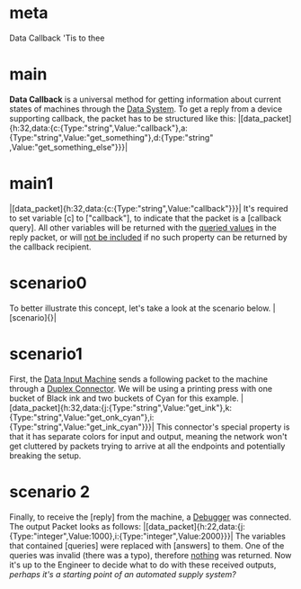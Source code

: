 # meta
Data Callback
'Tis to thee

# main

**Data Callback** is a universal method for getting information about current states of machines through
the [Data System](data_main.md).
To get a reply from a device supporting callback, the packet has to be structured like this:
|[data_packet]{h:32,data:{c:{Type:"string",Value:"callback"},a:{Type:"string",Value:"get_something"},d:{Type:"string"
,Value:"get_something_else"}}}|

# main1

|[data_packet]{h:32,data:{c:{Type:"string",Value:"callback"}}}|
It's required to set variable [c] to ["callback"], to indicate that the packet is a [callback query].
All other variables will be returned with the [queried values](data_types.md) in the reply packet, or
will [not be included](data_types.md#null) if no such property can be returned by the callback recipient.

# scenario0
To better illustrate this concept, let's take a look at the scenario below.
|[scenario]{}|

# scenario1
First, the [Data Input Machine](data_input_machine.md) sends a following packet to the machine through a [Duplex Connector](data_wiring.md#duplexconnector). We will be using a printing press with one bucket of Black ink and two buckets of Cyan for this example.
|[data_packet]{h:32,data:{j:{Type:"string",Value:"get_ink"},k:{Type:"string",Value:"get_onk_cyan"},i:{Type:"string",Value:"get_ink_cyan"}}}|
This connector's special property is that it has separate colors for input and output, meaning the network won't get cluttered by packets trying to arrive at all the endpoints and potentially breaking the setup.

# scenario 2
Finally, to receive the [reply] from the machine, a [Debugger](data_wiring.md#debugger) was connected.
The output Packet looks as follows:
|[data_packet]{h:22,data:{j:{Type:"integer",Value:1000},i:{Type:"integer",Value:2000}}}|
The variables that contained [queries] were replaced with [answers] to them. One of the queries was invalid (there was a typo), therefore [nothing](data_types.md#null) was returned.
Now it's up to the Engineer to decide what to do with these received outputs, *perhaps it's a starting point of an automated supply system?*
